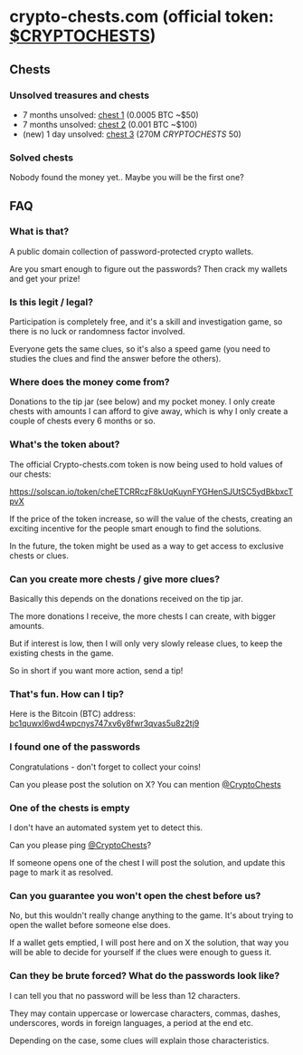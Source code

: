 # crypto-chests.com (official token: [$CRYPTOCHESTS](https://solscan.io/token/cheETCRRczF8kUqKuynFYGHenSJUtSC5ydBkbxcTpvX))

## Chests

### Unsolved treasures and chests

- 7 months unsolved: [chest 1](https://github.com/crypto-chests/chests/blob/main/chest_1.md) (0.0005 BTC ~$50)
- 7 months unsolved: [chest 2](https://github.com/crypto-chests/chests/blob/main/chest_2.md) (0.001 BTC ~$100)
- (new) 1 day unsolved: [chest 3](https://github.com/crypto-chests/chests/blob/main/chest_3.md) (270M $CRYPTOCHESTS ~$50)

### Solved chests

Nobody found the money yet..
Maybe you will be the first one?

## FAQ

### What is that?

A public domain collection of password-protected crypto wallets.

Are you smart enough to figure out the passwords? Then crack my wallets and get your prize!

### Is this legit / legal?

Participation is completely free, and it's a skill and investigation game, so there is no luck or randomness factor involved.

Everyone gets the same clues, so it's also a speed game (you need to studies the clues and find the answer before the others).

### Where does the money come from?

Donations to the tip jar (see below) and my pocket money.
I only create chests with amounts I can afford to give away, which is why I only create a couple of chests every 6 months or so.

### What's the token about?

The official Crypto-chests.com token is now being used to hold values of our chests:

https://solscan.io/token/cheETCRRczF8kUqKuynFYGHenSJUtSC5ydBkbxcTpvX

If the price of the token increase, so will the value of the chests, creating an exciting incentive for the people smart enough to find the solutions.

In the future, the token might be used as a way to get access to exclusive chests or clues.

### Can you create more chests / give more clues?

Basically this depends on the donations received on the tip jar.

The more donations I receive, the more chests I can create, with bigger amounts.

But if interest is low, then I will only very slowly release clues, to keep the existing chests in the game.

So in short if you want more action, send a tip!

### That's fun. How can I tip?

Here is the Bitcoin (BTC) address: [bc1quwxl6wd4wpcnys747xv6y8fwr3qvas5u8z2tj9](https://www.blockonomics.co/#/search?q=bc1quwxl6wd4wpcnys747xv6y8fwr3qvas5u8z2tj9)

### I found one of the passwords

Congratulations - don't forget to collect your coins!

Can you please post the solution on X? You can mention [@CryptoChests](https://x.com/CryptoChests)

### One of the chests is empty

I don't have an automated system yet to detect this.

Can you please ping [@CryptoChests](https://x.com/CryptoChests)?

If someone opens one of the chest I will post the solution, and update this page to mark it as resolved.

### Can you guarantee you won't open the chest before us?

No, but this wouldn't really change anything to the game.
It's about trying to open the wallet before someone else does.

If a wallet gets emptied, I will post here and on X the solution,
that way you will be able to decide for yourself if the clues were enough to guess it.

### Can they be brute forced? What do the passwords look like?

I can tell you that no password will be less than 12 characters.

They may contain uppercase or lowercase characters, commas, dashes, underscores, words in foreign languages, a period at the end etc.

Depending on the case, some clues will explain those characteristics.

